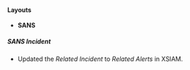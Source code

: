 
#### Layouts
- **SANS**
##### SANS Incident
- Updated the *Related Incident* to *Related Alerts* in XSIAM.
